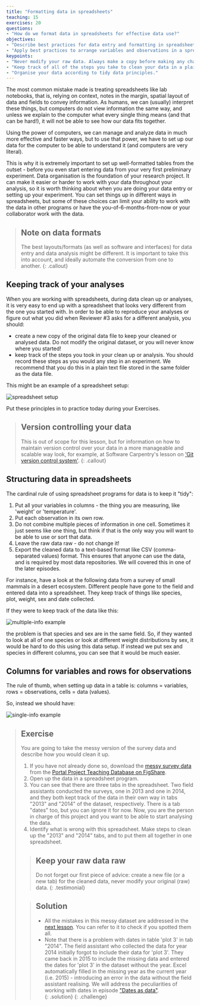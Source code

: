 ```yaml
---
title: "Formatting data in spreadsheets"
teaching: 15
exercises: 20
questions:
- "How do we format data in spreadsheets for effective data use?"
objectives:
- "Describe best practices for data entry and formatting in spreadsheets."
- "Apply best practices to arrange variables and observations in a spreadsheet."
keypoints:
- "Never modify your raw data. Always make a copy before making any changes."  
- "Keep track of all of the steps you take to clean your data in a plain text file."  
- "Organise your data according to tidy data principles."  
---
```


The most common mistake made is treating spreadsheets like lab notebooks, that is,
relying on context, notes in the margin,
spatial layout of data and fields to convey information. As humans, we
can (usually) interpret these things, but computers do not view information the same way, and
unless we explain to the computer what every single thing means (and
that can be hard!), it will not be able to see how our data fits
together.

Using the power of computers, we can manage and analyze data in much more 
effective and faster ways, but to use that power, we have to set up
our data for the computer to be able to understand it (and computers are very 
literal).

This is why it is extremely important to set up well-formatted
tables from the outset - before you even start entering data from
your very first preliminary experiment. Data organisation is the
foundation of your research project. It can make it easier or harder
to work with your data throughout your analysis, so it is worth
thinking about when you are doing your data entry or setting up your
experiment. You can set things up in different ways in spreadsheets,
but some of these choices can limit your ability to work with the data in other programs or
have the you-of-6-months-from-now or your collaborator work with the
data.

> ## Note on data formats
> The best layouts/formats (as well as software and
> interfaces) for data entry and data analysis might be
> different. It is important to take this into account, and ideally
> automate the conversion from one to another.
{: .callout}

## Keeping track of your analyses

When you are working with spreadsheets, during data clean up or analyses, it is
very easy to end up with a spreadsheet that looks very different from the one
you started with. In order to be able to reproduce your analyses or figure out
what you did when Reviewer #3 asks for a different analysis, you should:

- create a new copy of the original data file to keep your cleaned or analysed data. Do not modify
the original dataset, or you will never know where you started!
- keep track of the steps you took in your clean up or analysis. You should record 
these steps as you would any step in an experiment. We recommend that you 
do this in a plain text file stored in the same folder as the data file. 

This might be an example of a spreadsheet setup:

![spreadsheet setup](../fig/spreadsheet-setup-updated.png)

Put these principles in to practice today during your Exercises.

> ## Version controlling your data
> This is out of scope for this lesson, but for information on how to maintain version control over your data in a more manageable and scalable way look, for example, at Software Carpentry's lesson on ['Git version control system'](http://swcarpentry.github.io/git-novice/).
{: .callout}

## Structuring data in spreadsheets

The cardinal rule of using spreadsheet programs for data is to keep it "tidy":

1. Put all your variables in columns - the thing you are measuring,
   like 'weight' or 'temperature'.
2. Put each observation in its own row.
3. Do not combine multiple pieces of information in one
   cell. Sometimes it just seems like one thing, but think if that is
   the only way you will want to be able to use or sort that data.
4. Leave the raw data raw - do not change it!
5. Export the cleaned data to a text-based format like CSV (comma-separated values) format. This
   ensures that anyone can use the data, and is required by
   most data repositories. We will covered this in one of the later episodes.

For instance, have a look at the following data from a survey of small mammals in a desert
ecosystem. Different people have gone to the field and entered data into a spreadsheet. 
They keep track of things like species, plot,
weight, sex and date collected.

If they were to keep track of the data like this:

![multiple-info example](../fig/multiple-info.png)

the problem is that species and sex are in the same field. So, if they wanted to 
look at all of one species or look at different weight distributions by sex, 
it would be hard to do this using this data setup. If instead we put sex and species 
in different columns, you can see that it would be much easier. 

## Columns for variables and rows for observations

The rule of thumb, when setting up data in a table is: columns =
variables, rows = observations, cells = data (values).

So, instead we should have:

![single-info example](../fig/single-info.png)

> ## Exercise
> You are going to take the messy version of the survey data and describe how you would clean it up.
>
> 1. If you have not already done so, download the [messy survey data](https://ndownloader.figshare.com/files/2252083) from the 
> [Portal Project Teaching Database on FigShare](http://figshare.com/articles/Portal_Project_Teaching_Database/1314459).
> 2. Open up the data in a spreadsheet program. 
> 3. You can see that there are three tabs in the spreadsheet. Two field assistants conducted the surveys, one
in 2013 and one in 2014, and they both kept track of the data in their own way in tabs "2013" and 
> "2014" of the dataset, respectively. There is a tab "dates" too, but you can ignore it for now. 
> Now, you are the person in charge of this project and 
> you want to be able to start analysing the data.   
> 4. Identify what is wrong with this spreadsheet. Make steps to clean up the "2013" and "2014" tabs, and to put them all together in one spreadsheet. 
>
> > ## Keep your raw data raw 
> > Do not forget our first piece of advice:
> > create a new file (or a new tab) for the cleaned data, never
> > modify your original (raw) data.
> {: .testimonial}
> 
> > ## Solution
> > - All the mistakes in this messy dataset are addressed in the [next lesson](../02-common-mistakes). 
> > You can refer to it to check if you spotted them all.
> > - Note that there is a problem with dates in table 'plot 3' in tab "2014". The field assistant who collected the data for year 2014 initially forgot to include their data for 'plot 3'. They came back in 2015 to include the missing data and 
> > entered the dates for 'plot 3' in the dataset without the year. Excel automatically filled in the missing year as the
> > current year (i.e. 2015) - introducing an error in the data without the field assistant realising. We will address the peculiarities of working with dates in episode ["Dates as data"](../03-dates-as-data).  
> {: .solution}
{: .challenge}
